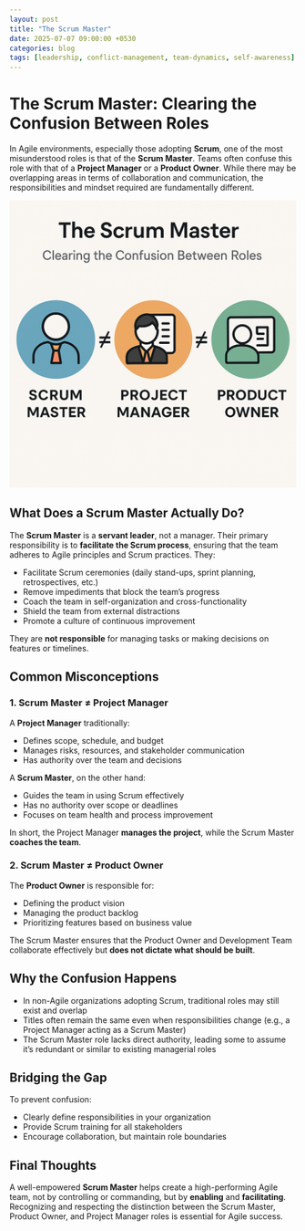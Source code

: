 ```yaml
---
layout: post
title: "The Scrum Master"
date: 2025-07-07 09:00:00 +0530
categories: blog
tags: [leadership, conflict-management, team-dynamics, self-awareness]
---
```


# The Scrum Master: Clearing the Confusion Between Roles

In Agile environments, especially those adopting **Scrum**, one of the most misunderstood roles is that of the **Scrum Master**. Teams often confuse this role with that of a **Project Manager** or a **Product Owner**. While there may be overlapping areas in terms of collaboration and communication, the responsibilities and mindset required are fundamentally different.

![Scrum Master Role Comparison](assets/img/scrum_master_roles.png)

## What Does a Scrum Master Actually Do?

The **Scrum Master** is a **servant leader**, not a manager. Their primary responsibility is to **facilitate the Scrum process**, ensuring that the team adheres to Agile principles and Scrum practices. They:

- Facilitate Scrum ceremonies (daily stand-ups, sprint planning, retrospectives, etc.)
- Remove impediments that block the team’s progress
- Coach the team in self-organization and cross-functionality
- Shield the team from external distractions
- Promote a culture of continuous improvement

They are **not responsible** for managing tasks or making decisions on features or timelines.

## Common Misconceptions

### 1. Scrum Master ≠ Project Manager

A **Project Manager** traditionally:
- Defines scope, schedule, and budget
- Manages risks, resources, and stakeholder communication
- Has authority over the team and decisions

A **Scrum Master**, on the other hand:
- Guides the team in using Scrum effectively
- Has no authority over scope or deadlines
- Focuses on team health and process improvement

In short, the Project Manager **manages the project**, while the Scrum Master **coaches the team**.

### 2. Scrum Master ≠ Product Owner

The **Product Owner** is responsible for:
- Defining the product vision
- Managing the product backlog
- Prioritizing features based on business value

The Scrum Master ensures that the Product Owner and Development Team collaborate effectively but **does not dictate what should be built**.

## Why the Confusion Happens

- In non-Agile organizations adopting Scrum, traditional roles may still exist and overlap
- Titles often remain the same even when responsibilities change (e.g., a Project Manager acting as a Scrum Master)
- The Scrum Master role lacks direct authority, leading some to assume it’s redundant or similar to existing managerial roles

## Bridging the Gap

To prevent confusion:
- Clearly define responsibilities in your organization
- Provide Scrum training for all stakeholders
- Encourage collaboration, but maintain role boundaries

## Final Thoughts

A well-empowered **Scrum Master** helps create a high-performing Agile team, not by controlling or commanding, but by **enabling** and **facilitating**. Recognizing and respecting the distinction between the Scrum Master, Product Owner, and Project Manager roles is essential for Agile success.
